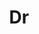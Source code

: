 ---
layout: person
given: Ulrike
family: Tillmann
department: Isaac Newton Institute for Mathematical Sciences
title: Dr
job_title: Director
crsid: ut213
image: /assets/uploads/Tillman_Ulrike.jpeg
webpage: https://www.newton.ac.uk/about/prof-ulrike-tillmann/
biography: 'Ulrike Tillmann is a mathematician who has worked in topology, K-theory,
  and non-commutative geometry. Her well-known work on moduli spaces has been motivated
  by problems in quantum physics and string theory, while some of her recent work
  in applied topology addresses challenges in data science.


  Born in Germany, Tillmann attended her local grammar school. With the help of a
  Wien Scholarship she studied at Brandeis University and later received her PhD from
  Stanford University.  Following a post-doctoral position in Cambridge she spent
  most of her career in Oxford and Merton College. Currently she is the Rothschild
  & Sons Professor in Cambridge, Director of the Isaac Newton Institute,  President
  of the London Mathematical Society (LMS), and Vice-President of the International
  Mathematical Union (IMU).


  For her outstanding research Tillmann was awarded the Whitehead Prize by the LMS
  in 2004, the Bessel–Humboldt Forschungs Preis in 2008, elected an inaugural Fellow
  of the American Mathematical Society in 2012 and a Member of the Leopoldina in 2017.
  She has been a Fellow of the Alan Turing Institute since its establishment in 2015,
  and currently she serves on scientific boards of several international  institutions,
  including  the Austrian Science Foundation (FWF).


  A former member of  Council of the Royal Society 2017-20 during which time she also
  served as interim Vice-President, she has chaired the Royal Society''s Education
  Committee since 2020.'
---